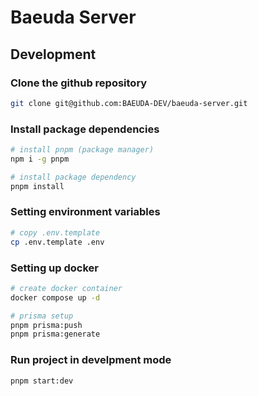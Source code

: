 # Baeuda Server

## Development

### Clone the github repository

```bash
git clone git@github.com:BAEUDA-DEV/baeuda-server.git
```

### Install package dependencies

```bash
# install pnpm (package manager)
npm i -g pnpm

# install package dependency
pnpm install
```

### Setting environment variables

```bash
# copy .env.template
cp .env.template .env
```

### Setting up docker

```bash
# create docker container
docker compose up -d

# prisma setup
pnpm prisma:push
pnpm prisma:generate
```

### Run project in develpment mode

```bash
pnpm start:dev
```
